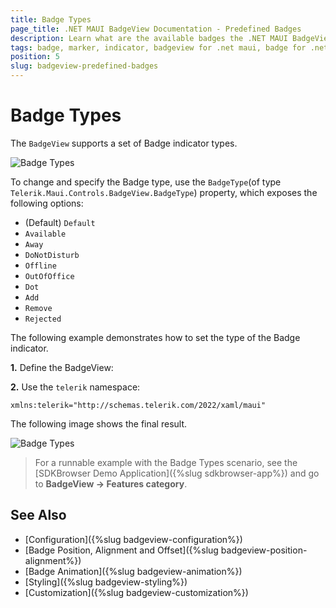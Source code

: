 ```yaml
---
title: Badge Types
page_title: .NET MAUI BadgeView Documentation - Predefined Badges
description: Learn what are the available badges the .NET MAUI BadgeView control provides.
tags: badge, marker, indicator, badgeview for .net maui, badge for .net maui
position: 5
slug: badgeview-predefined-badges
---
```


# Badge Types

The `BadgeView` supports a set of Badge indicator types.  

![Badge Types](images/badgeview-badge-types.png)

To change and specify the Badge type, use the `BadgeType`(of type `Telerik.Maui.Controls.BadgeView.BadgeType`) property, which exposes the following options:

* (Default) `Default`
* `Available`
* `Away`
* `DoNotDisturb`
* `Offline`
* `OutOfOffice`
* `Dot`
* `Add`
* `Remove`
* `Rejected`

The following example demonstrates how to set the type of the Badge indicator.

**1.** Define the BadgeView:

<snippet id='badgeview-badge-types'/>

**2.** Use the `telerik` namespace:

```XAML
xmlns:telerik="http://schemas.telerik.com/2022/xaml/maui"                    
```

The following image shows the final result.

![Badge Types](images/badgeview-badge-types-example.png)

> For a runnable example with the Badge Types scenario, see the [SDKBrowser Demo Application]({%slug sdkbrowser-app%}) and go to **BadgeView -> Features category**.


## See Also

- [Configuration]({%slug badgeview-configuration%})
- [Badge Position, Alignment and Offset]({%slug badgeview-position-alignment%})
- [Badge Animation]({%slug badgeview-animation%})
- [Styling]({%slug badgeview-styling%})
- [Customization]({%slug badgeview-customization%})
